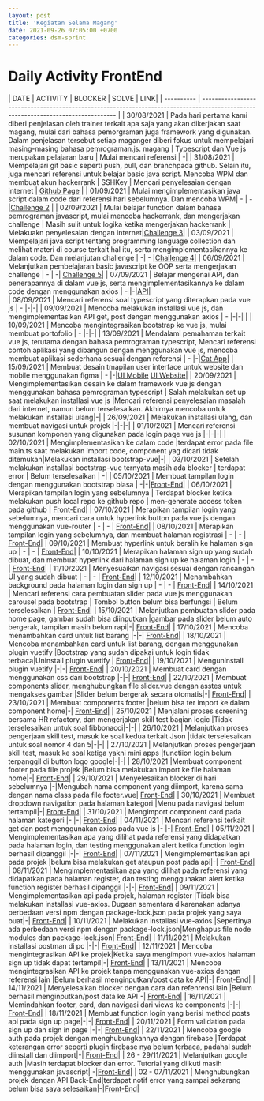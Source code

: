 ```yaml
---
layout: post
title: 'Kegiatan Selama Magang'
date: 2021-09-26 07:05:00 +0700
categories: dsm-sprint
---
```


# Daily Activity FrontEnd

| DATE       | ACTIVITY                                                                                                                          | BLOCKER                                                             | SOLVE | LINK|
| ---------- | --------------------------------------------------------------------------------------------------------------------------------- | 
| 30/08/2021 | Pada hari pertama kami diberi penjelasan oleh trainer terkait apa saja yang akan dikerjakan saat magang, mulai dari bahasa pemorgraman juga framework yang digunakan. Dalam penjelasan tersebut setiap maganger diberi fokus untuk mempelajari masing-masing bahasa pemrograman.js.       magang                                                                                                                   | Typescript dan Vue js merupakan pelajaran baru                                                                 | Mulai mencari referensi | -|
| 31/08/2021 | Mempelajari git basic seperti push, pull, dan branchpada github. Selain itu, juga mencari referensi untuk belajar basic java script. Mencoba WPM dan membuat akun hackerrank                                                                                                                                 | SSHKey | Mencari penyelesaian dengan internet | <a href="https://ditarossi.github.io/ ">Github Page</a> |
| 01/09/2021 | Mulai mengimplementasikan java script dalam code dari referensi hari sebelumnya. Dan mencoba WPM| -                             | -|<a href="https://github.com/ditarossi/challenge_day-two">Challenge 2</a> |
| 02/09/2021 | Mulai belajar function dalam bahasa pemrograman javascript, mulai mencoba hackerrank, dan mengerjakan challenge                | Masih sulit untuk logika ketika mengerjakan hackerrank           | Melakuakn penyelesaian dengan internet|<a href="https://github.com/ditarossi/challenge_day-three">Challenge 3</a>|
| 03/09/2021 | Mempelajari java script tentang programming language collection dan melihat materi di course terkait hal itu, serta mengimplementasikannya ke dalam code. Dan melanjutan challenge                            | -| -                                                 |<a href="https://github.com/ditarossi/challenge_day-four">Challenge 4</a>|
| 06/09/2021 | Melanjutkan pembelajaran basic javascript ke OOP serta mengerjakan challenge | -                                                                   | -| <a href="https://github.com/ditarossi/challenge_day-five">Challenge 5</a>|
| 07/09/2021 | Belajar mengenai API, dan penerapannya di dalam vue js, serta mengimplementasikannya ke dalam code dengan menggunakan axios | - |-|<a href="https://github.com/ditarossi/api-vue">API</a>|                                                                           
| 08/09/2021 | Mencari referensi soal typescript yang diterapkan pada vue js  | -                                                                   |-|-|
| 09/09/2021 | Mencoba melakukan installasi vue js, dan mengimplementasikan API get, post dengan menggunakan axios | -                      |-|-|                                             |
| 10/09/2021 | Mencoba mengintegrasikan bootstrap ke vue js, mulai membuat portofolio  | -                                                                   |-|-|
| 13/09/2021 | Mendalami pemahaman terkait vue js, terutama dengan bahasa pemrograman typescript, Mencari referensi contoh aplikasi yang dibangun dengan menggunakan vue js, mencoba membuat aplikasi sederhana sesuai dengan referensi | -          |-|<a href="https://github.com/ditarossi/cat-app-vue-typexcript">Cat App</a>|
| 15/09/2021 | Membuat desain tmapilan user interface untuk website dan mobile menggunakan figma | -          |-|<a href="https://www.figma.com/file/nhi9P4tYBLu5l8oorslkq1/MobileOnlineStore?node-id=0%3A1">UI Mobile</a> <a href="https://www.figma.com/file/04yaV10B40YQkDY6DgbB8I/OnlineStore">UI Website</a>|
| 20/09/2021 | Mengimplementasikan desain ke dalam framework vue js dengan menggunakan bahasa pemrograman typescript | Salah melakukan set up saat melakukan installasi vue js          |Mencari referensi penyelesaian masalah dari internet, namun belum terselesaikan. Akhirnya mencoba untuk melakukan installasi ulang|-|
| 26/09/2021 | Melakukan installasi ulang, dan membuat navigasi untuk projek |-|-|-|
| 01/10/2021 | Mencari referensi susunan komponen yang digunakan pada login page vue js |-|-|-|
| 02/10/2021 | Mengimplementasikan ke dalam code |terdapat error pada file main.ts saat melakukan import code, component yag dicari tidak ditemukan|Melakukan installasi bootstrap-vue|-|
| 03/10/2021 | Setelah melakukan installasi bootstrap-vue ternyata masih ada blocker | terdapat error | Belum terselesaikan | -|
| 05/10/2021 | Membuat tampilan login dengan menggunakan bootstrap biasa | -|-|<a href="https://github.com/ditarossi/Shoes-FrontEnd">Front-End</a>| 
| 06/10/2021 | Merapikan tampilan login yang sebelumnya | Terdapat blocker ketika melakukan push local repo ke github repo | men-generate access token pada github | <a href="https://github.com/ditarossi/Shoes-FrontEnd">Front-End</a>| 
| 07/10/2021 | Merapikan tampilan login yang sebelumnya, mencari cara untuk hyperlink button pada vue js dengan menggunakan vue-router | - | - | <a href="https://github.com/ditarossi/Shoes-FrontEnd">Front-End</a>| 
| 08/10/2021 | Merapikan tampilan login yang sebelumnya, dan membuat halaman registrasi | - | - | <a href="https://github.com/ditarossi/Shoes-FrontEnd">Front-End</a>|
| 09/10/2021 | Membuat hyperlink untuk beralih ke halaman sign up | - | - | <a href="https://github.com/ditarossi/Shoes-FrontEnd">Front-End</a>|
| 10/10/2021 | Merapikan halaman sign up yang sudah dibuat, dan membuat hyperlink dari halaman sign up ke halaman login | - | - | <a href="https://github.com/ditarossi/Shoes-FrontEnd">Front-End</a>| 
| 11/10/2021 | Menyesuaikan navigasi sesuai dengan rancangan UI yang sudah dibuat | - | - | <a href="https://github.com/ditarossi/Shoes-FrontEnd">Front-End</a>| 
| 12/10/2021 | Menambahkan background pada halaman login dan sign up | - | - | <a href="https://github.com/ditarossi/Shoes-FrontEnd">Front-End</a>|
| 14/10/2021 | Mencari referensi cara pembuatan slider pada vue js menggunakan carousel pada bootstrap | Tombol button belum bisa berfungsi | Belum terselesaikan | <a href="https://github.com/ditarossi/Shoes-FrontEnd">Front-End</a>| 
| 15/10/2021 | Melanjutkan pembuatan slider pada home page, gambar sudah bisa diinputkan |gambar pada slider belum auto bergerak, tampilan masih belum rapi|-| <a href="https://github.com/ditarossi/Shoes-FrontEnd">Front-End</a>| 
| 17/10/2021 | Mencoba menambahkan card untuk list barang |-|-| <a href="https://github.com/ditarossi/Shoes-FrontEnd">Front-End</a>|
| 18/10/2021 | Mencoba menambahkan card untuk list barang, dengan menggunakan plugin vuetify |Bootstrap yang sudah dipakai untuk login tidak terbaca|Uninstall plugin vuetify | <a href="https://github.com/ditarossi/Shoes-FrontEnd">Front-End</a>|
| 19/10/2021 | Menguninstall plugin vuetify |-|-| <a href="https://github.com/ditarossi/Shoes-FrontEnd">Front-End</a>|
| 20/10/2021 | Membuat card dengan menggunakan css dari bootstrap |-|-| <a href="https://github.com/ditarossi/Shoes-FrontEnd">Front-End</a>|
| 22/10/2021 | Membuat components slider, menghubungkan file slider.vue dengan asstes untuk mengakses gambar |Slider belum bergerak secara otomatis|-| <a href="https://github.com/ditarossi/Shoes-FrontEnd">Front-End</a>|
| 23/10/2021 | Membuat components footer |belum bisa ter import ke dalam component home|-| <a href="https://github.com/ditarossi/Shoes-FrontEnd">Front-End</a>|
| 25/10/2021 | Menjalani proses screening bersama HR refactory, dan mengerjakan skill test bagian logic |Tidak terselesaikan untuk soal fibbonacci|-|-|
| 26/10/2021 | Melanjutkan proses pengerjaan skill test, masuk ke soal kedua terkait Json |tidak terselesaikan untuk soal nomor 4 dan 5|-|-|
| 27/10/2021 | Melanjutkan proses pengerjaan skill test, masuk ke soal ketiga yakni mini apps |functiion login belum terpanggil di button logo google|-|-|
| 28/10/2021 |Membuat component footer pada file projek |Belum bisa melakukan import ke file halaman home|-| <a href="https://github.com/ditarossi/Shoes-FrontEnd">Front-End</a>|
| 29/10/2021 | Menyelesaikan blocker di hari sebelumnya |-|Mengubah nama component yang diimport, karena sama dengan nama class pada file footer.vue| <a href="https://github.com/ditarossi/Shoes-FrontEnd">Front-End</a>|
| 30/10/2021 | Membuat dropdown navigation pada halaman kategori |Menu pada navigasi belum tertampil|-| <a href="https://github.com/ditarossi/Shoes-FrontEnd">Front-End</a>|
| 31/10/2021 | Mengimport component card pada halaman kategori |- |-| <a href="https://github.com/ditarossi/Shoes-FrontEnd">Front-End</a>|
| 04/11/2021 | Mencari referensi terkait get dan post menggunakan axios pada vue js |- |-| <a href="https://github.com/ditarossi/Shoes-FrontEnd">Front-End</a>|
| 05/11/2021 | Mengimplementasikan apa yang dilihat pada referensi yang didapatkan pada halaman login, dan testing menggunakan alert ketika function login berhasil dipanggil |-|-| <a href="https://github.com/ditarossi/Shoes-FrontEnd">Front-End</a>|
| 07/11/2021 | Mengimplementasikan api pada projek |belum bisa melakukan get ataupun post pada api|-| <a href="https://github.com/ditarossi/Shoes-FrontEnd">Front-End</a>|
| 08/11/2021 | Mengimplementasikan apa yang dilihat pada referensi yang didapatkan pada halaman register, dan testing menggunakan alert ketika function register berhasil dipanggil |-|-| <a href="https://github.com/ditarossi/Shoes-FrontEnd">Front-End</a>|
| 09/11/2021 | Mengimplementasikan api pada projek, halaman register |Tidak bisa melakukan installasi vue-axios. Dugaan sementara dikarenakan adanya perbedaan versi npm dengan package-lock.json pada projek yang saya buat|-| <a href="https://github.com/ditarossi/Shoes-FrontEnd">Front-End</a>|
| 10/11/2021 | Melakukan installasi vue-axios |Sepertinya ada perbedaan versi npm dengan package-lock.json|Menghapus file node modules dan package-lock.json| <a href="https://github.com/ditarossi/Shoes-FrontEnd">Front-End</a>|
| 11/11/2021 | Melakukan installasi postman di pc |-|-| <a href="https://github.com/ditarossi/Shoes-FrontEnd">Front-End</a>|
| 12/11/2021 | Mencoba mengintegrasikan API ke projek|Ketika saya mengimport vue-axios halaman sign up tidak dapat tertampil|-| <a href="https://github.com/ditarossi/Shoes-FrontEnd">Front-End</a>|
| 13/11/2021 | Mencoba mengintegrasikan API ke projek tanpa menggunakan vue-axios dengan referensi lain |Belum berhasil menginputkan/post data ke API|-| <a href="https://github.com/ditarossi/Shoes-FrontEnd">Front-End</a>|
| 14/11/2021 | Menyelesaikan blocker dengan cara dan refenrensi lain |Belum berhasil menginputkan/post data ke API|-| <a href="https://github.com/ditarossi/Shoes-FrontEnd">Front-End</a>|
| 16/11/2021 | Memindahkan footer, card, dan navigasi dari views ke components |-|-| <a href="https://github.com/ditarossi/Shoes-FrontEnd">Front-End</a>|
| 18/11/2021 | Membuat function login yang berisi method posts api pada sign up page|-|-| <a href="https://github.com/ditarossi/Shoes-FrontEnd">Front-End</a>|
| 20/11/2021 | Form validation pada sign up dan sign in page |-|-| <a href="https://github.com/ditarossi/Shoes-FrontEnd">Front-End</a>|
| 22/11/2021 | Mencoba google auth pada projek dengan menghubungkannya dengan firebase |Terdapat keterangan error seperti plugin firebase nya belum terbaca, padahal sudah diinstall dan diimport|-| <a href="https://github.com/ditarossi/Shoes-FrontEnd">Front-End</a>|
| 26 - 29/11/2021 | Melanjutkan google auth |Masih terdapat blocker dan error. Tutorial yang diikuti masih menggunakan javascript| -|<a href="https://github.com/ditarossi/Shoes-FrontEnd">Front-End</a>|
| 02 - 07/11/2021 | Menghubungkan projek dengan API Back-End|terdapat notif error yang sampai sekarang belum bisa saya selesaikan|-|<a href="https://github.com/ditarossi/Shoes-FrontEnd">Front-End</a>|


